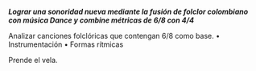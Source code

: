 *__Lograr una sonoridad nueva mediante la fusión de folclor colombiano con música Dance y combine métricas de 6/8 con 4/4__* 

Analizar canciones folclóricas que contengan 6/8 como base.
•	Instrumentación
•	Formas rítmicas












Prende el vela.
